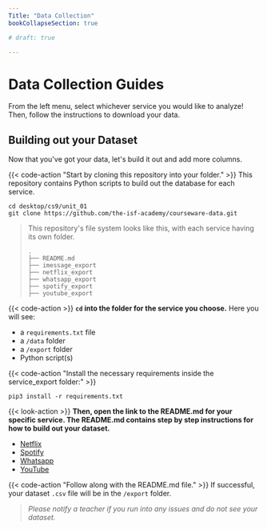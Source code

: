 ```yaml
---
Title: "Data Collection"
bookCollapseSection: true

# draft: true

---
```


# Data Collection Guides

From the left menu, select whichever service you would like to analyze! Then, follow the instructions to download your data.

## Building out your Dataset

Now that you've got your data, let's build it out and add more columns. 

{{< code-action "Start by cloning this repository into your folder." >}} This repository contains Python scripts to build out the database for each service.
```shell
cd desktop/cs9/unit_01
git clone https://github.com/the-isf-academy/courseware-data.git
```

> This repository's file system looks like this, with each service having its own folder.
> ```shell
> .
> ├── README.md
> ├── imessage_export
> ├── netflix_export
> ├── whatsapp_export
> ├── spotify_export
> ├── youtube_export
> ```

{{< code-action >}}  **`cd` into the folder for the service you choose.** 
Here you will see:
- a `requirements.txt` file
- a `/data` folder
- a `/export` folder 
- Python script(s)

{{< code-action "Install the necessary requirements inside the service_export folder:" >}}
```shell
pip3 install -r requirements.txt
```

{{< look-action >}} **Then, open the link to the README.md for your specific service. The README.md contains step by step instructions for how to build out your dataset.**
- [Netflix](https://github.com/the-isf-academy/courseware-data/tree/master/netflix_export) 
- [Spotify](https://github.com/the-isf-academy/courseware-data/tree/master/spotify_export)
- [Whatsapp](https://github.com/the-isf-academy/courseware-data/tree/master/whatsapp_export)
- [YouTube](https://github.com/the-isf-academy/courseware-data/tree/master/youtube_export)

{{< code-action "Follow along with the README.md file." >}} If successful, your dataset `.csv` file will be in the `/export` folder.
> *Please notify a teacher if you run into any issues and do not see your dataset.*